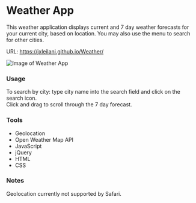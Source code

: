 # Weather App
This weather application displays current and 7 day weather forecasts for your current city, based on location. You may also use the menu to search for other cities.

URL: https://jxleilani.github.io/Weather/

![Image of Weather App](https://jxleilani.github.io/Weather/Assets/weatherapp.png)

### Usage
To search by city: type city name into the search field and click on the search icon.  
Click and drag to scroll through the 7 day forecast. 

### Tools
* Geolocation
* Open Weather Map API
* JavaScript
* jQuery
* HTML
* CSS

### Notes
Geolocation currently not supported by Safari.
